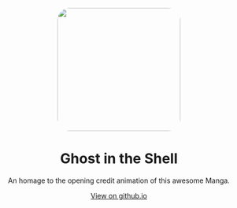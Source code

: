 <p align="center">
  <img height=250 style="border-radius: 10%;" src="https://dvdmedia.ign.com/dvd/image/object/792/792309/ghostintheshell_dvdbox.jpg?width=300">
</p>
<h1 align="center"><b>Ghost in the Shell</b></h1>
<p align="center">An homage to the opening credit animation of this awesome Manga.</p>
<p align="center"><a href="https://milesnash.github.io/ghost-in-the-shell" target="_blank">View on github.io</a></p>
